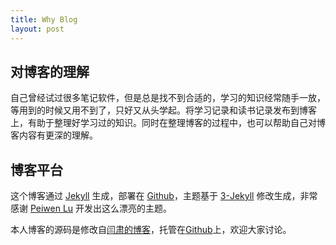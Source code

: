 ```yaml
---
title: Why Blog
layout: post
---
```


## 对博客的理解

自己曾经试过很多笔记软件，但是总是找不到合适的，学习的知识经常随手一放，等用到的时候又用不到了，只好又从头学起。将学习记录和读书记录发布到博客上，有助于整理好学习过的知识。同时在整理博客的过程中，也可以帮助自己对博客内容有更深的理解。

## 博客平台

这个博客通过 [Jekyll](http://jekyllrb.com/) 生成，部署在 [Github](https://pages.github.com)，主题基于 [3-Jekyll](https://github.com/P233/3-Jekyll) 修改生成，非常感谢 [Peiwen Lu](https://github.com/P233) 开发出这么漂亮的主题。

本人博客的源码是修改自[闫肃的博客](https://yansu.org)，托管在[Github](https://github.com/zhangbo-tj/zhangbo-tj.github.io)上，欢迎大家讨论。
